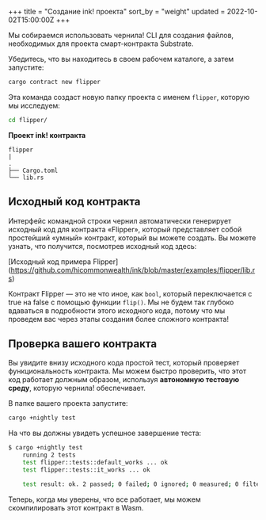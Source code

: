+++
title = "Создание ink! проекта"
sort_by = "weight"
updated = 2022-10-02T15:00:00Z
+++

Мы собираемся использовать чернила! CLI для создания файлов, необходимых для проекта смарт-контракта Substrate.

Убедитесь, что вы находитесь в своем рабочем каталоге, а затем запустите:

```bash
cargo contract new flipper
```

Эта команда создаст новую папку проекта с именем `flipper`, которую мы исследуем:

```bash
cd flipper/
```

**Проект ink! контракта**

```
flipper
|
.
├── Cargo.toml
└── lib.rs
```

## Исходный код контракта

Интерфейс командной строки чернил автоматически генерирует исходный код для контракта «Flipper», который представляет собой простейший «умный» контракт, который вы можете создать. Вы можете узнать, что получится, посмотрев исходный код здесь:

[Исходный код примера Flipper] (https://github.com/hicommonwealth/ink/blob/master/examples/flipper/lib.rs)

Контракт Flipper — это не что иное, как `bool`, который переключается с true на false с помощью функции `flip()`. Мы не будем так глубоко вдаваться в подробности этого исходного кода, потому что мы проведем вас через этапы создания более сложного контракта!

## Проверка вашего контракта

Вы увидите внизу исходного кода простой тест, который проверяет функциональность контракта. Мы можем быстро проверить, что этот код работает должным образом, используя **автономную тестовую среду**, которую чернила! обеспечивает.

В папке вашего проекта запустите:

```bash
cargo +nightly test
```

На что вы должны увидеть успешное завершение теста:

```bash
$ cargo +nightly test
    running 2 tests
    test flipper::tests::default_works ... ok
    test flipper::tests::it_works ... ok

    test result: ok. 2 passed; 0 failed; 0 ignored; 0 measured; 0 filtered out
```

Теперь, когда мы уверены, что все работает, мы можем скомпилировать этот контракт в Wasm.
